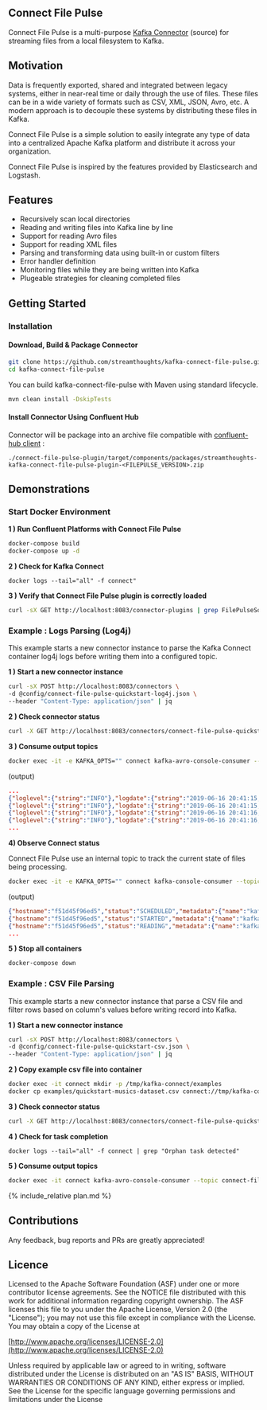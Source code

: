 ## Connect File Pulse

Connect File Pulse is a multi-purpose [Kafka Connector](http://kafka.apache.org/documentation.html#connect) (source) for streaming files from a local filesystem to Kafka.

## Motivation

Data is frequently exported, shared and integrated between legacy systems, either in near-real time or daily through the use of files. These files can be in a wide variety of formats such as CSV, XML, JSON, Avro, etc.
A modern approach is to decouple these systems by distributing these files in Kafka.


Connect File Pulse is a simple solution to easily integrate any type of data into a centralized Apache Kafka platform and distribute it across your organization.


Connect File Pulse is inspired by the features provided by Elasticsearch and Logstash.


## Features

* Recursively scan local directories
* Reading and writing files into Kafka line by line
* Support for reading Avro files
* Support for reading XML files
* Parsing and transforming data using built-in or custom filters
* Error handler definition
* Monitoring files while they are being written into Kafka
* Plugeable strategies for cleaning completed files

	
## Getting Started

### Installation

#### Download, Build & Package Connector

```bash
git clone https://github.com/streamthoughts/kafka-connect-file-pulse.git
cd kafka-connect-file-pulse
```

You can build kafka-connect-file-pulse with Maven using standard lifecycle.

```bash
mvn clean install -DskipTests
```


#### Install Connector Using Confluent Hub

Connector will be package into an archive file compatible with [confluent-hub client](https://docs.confluent.io/current/connect/managing/confluent-hub/client.html) :

```
./connect-file-pulse-plugin/target/components/packages/streamthoughts-kafka-connect-file-pulse-plugin-<FILEPULSE_VERSION>.zip
```


## Demonstrations

### Start Docker Environment

**1 ) Run Confluent Platforms with Connect File Pulse**

```bash
docker-compose build
docker-compose up -d
```

**2 ) Check for Kafka Connect**
```
docker logs --tail="all" -f connect"
```

**3 ) Verify that Connect File Pulse plugin is correctly loaded**
```bash
curl -sX GET http://localhost:8083/connector-plugins | grep FilePulseSourceConnector
```


### Example : Logs Parsing (Log4j)

This example starts a new connector instance to parse the Kafka Connect container log4j logs before writing them into a configured topic.


**1 ) Start a new connector instance**

```bash
curl -sX POST http://localhost:8083/connectors \
-d @config/connect-file-pulse-quickstart-log4j.json \
--header "Content-Type: application/json" | jq
```

**2 ) Check connector status**
```bash
curl -X GET http://localhost:8083/connectors/connect-file-pulse-quickstart-log4j | jq
```

**3 ) Consume output topics**
```bash
docker exec -it -e KAFKA_OPTS="" connect kafka-avro-console-consumer --topic connect-file-pulse-quickstart-log4j --from-beginning --bootstrap-server broker:29092 --property schema.registry.url=http://schema-registry:8081
```

(output)
```json
...
{"loglevel":{"string":"INFO"},"logdate":{"string":"2019-06-16 20:41:15,247"},"message":{"string":"[main] Scanning for plugin classes. This might take a moment ... (org.apache.kafka.connect.cli.ConnectDistributed)"}}
{"loglevel":{"string":"INFO"},"logdate":{"string":"2019-06-16 20:41:15,270"},"message":{"string":"[main] Loading plugin from: /usr/share/java/schema-registry (org.apache.kafka.connect.runtime.isolation.DelegatingClassLoader)"}}
{"loglevel":{"string":"INFO"},"logdate":{"string":"2019-06-16 20:41:16,115"},"message":{"string":"[main] Registered loader: PluginClassLoader{pluginLocation=file:/usr/share/java/schema-registry/} (org.apache.kafka.connect.runtime.isolation.DelegatingClassLoader)"}}
{"loglevel":{"string":"INFO"},"logdate":{"string":"2019-06-16 20:41:16,115"},"message":{"string":"[main] Added plugin 'org.apache.kafka.common.config.provider.FileConfigProvider' (org.apache.kafka.connect.runtime.isolation.DelegatingClassLoader)"}}
...
```

**4) Observe Connect status**

Connect File Pulse use an internal topic to track the current state of files being processing.

```bash
docker exec -it -e KAFKA_OPTS="" connect kafka-console-consumer --topic connect-file-pulse-status --from-beginning --bootstrap-server broker:29092
```

(output)
```json
{"hostname":"f51d45f96ed5","status":"SCHEDULED","metadata":{"name":"kafka-connect.log","path":"/var/log/kafka","size":172559,"lastModified":1560772525000,"inode":1705406,"hash":661976312},"offset":{"position":-1,"rows":0,"timestamp":1560772525527}}
{"hostname":"f51d45f96ed5","status":"STARTED","metadata":{"name":"kafka-connect.log","path":"/var/log/kafka","size":172559,"lastModified":1560772525000,"inode":1705406,"hash":661976312},"offset":{"position":-1,"rows":0,"timestamp":1560772525719}}
{"hostname":"f51d45f96ed5","status":"READING","metadata":{"name":"kafka-connect.log","path":"/var/log/kafka","size":172559,"lastModified":1560772525000,"inode":1705406,"hash":661976312},"offset":{"position":174780,"rows":1911,"timestamp":1560772535322}}
...
```

**5 ) Stop all containers**
```bash
docker-compose down
```

### Example : CSV File Parsing

This example starts a new connector instance that parse a CSV file and filter rows based on column's values before writing record into Kafka.

**1 ) Start a new connector instance**

```bash
curl -sX POST http://localhost:8083/connectors \
-d @config/connect-file-pulse-quickstart-csv.json \
--header "Content-Type: application/json" | jq
```

**2 ) Copy example csv file into container**

```bash
docker exec -it connect mkdir -p /tmp/kafka-connect/examples
docker cp examples/quickstart-musics-dataset.csv connect://tmp/kafka-connect/examples/quickstart-musics-dataset.csv
```

**3 ) Check connector status**
```bash
curl -X GET http://localhost:8083/connectors/connect-file-pulse-quickstart-csv | jq
```

**4 ) Check for task completion**
```
docker logs --tail="all" -f connect | grep "Orphan task detected"
```

**5 ) Consume output topics**
```bash
docker exec -it connect kafka-avro-console-consumer --topic connect-file-pulse-quickstart-csv --from-beginning --bootstrap-server broker:29092 --property schema.registry.url=http://schema-registry:8081
```

{% include_relative plan.md %}

## Contributions

Any feedback, bug reports and PRs are greatly appreciated!

## Licence

Licensed to the Apache Software Foundation (ASF) under one or more contributor license agreements. See the NOTICE file distributed with this work for additional information regarding copyright ownership. The ASF licenses this file to you under the Apache License, Version 2.0 (the "License"); you may not use this file except in compliance with the License. You may obtain a copy of the License at

[http://www.apache.org/licenses/LICENSE-2.0](http://www.apache.org/licenses/LICENSE-2.0)

Unless required by applicable law or agreed to in writing, software distributed under the License is distributed on an "AS IS" BASIS, WITHOUT WARRANTIES OR CONDITIONS OF ANY KIND, either express or implied. See the License for the specific language governing permissions and limitations under the License

